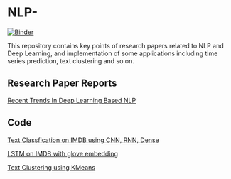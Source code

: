 # NLP-

[![Binder](https://mybinder.org/badge.svg)](https://mybinder.org/v2/gh/rameshjesswani/NLP-/master)

This repository contains key points of research papers related to NLP and Deep Learning, and implementation of some applications including time series prediction, text clustering and so on.

## Research Paper Reports

[Recent Trends In Deep Learning Based NLP](https://github.com/rameshjesswani/NLP-/wiki/Recent-Trends-in-Deep-Learning-Based-Natural-Language-Processing)

## Code

[Text Classfication on IMDB using CNN, RNN, Dense](https://github.com/rameshjesswani/NLP-/blob/master/dl_models/text_classification.py)

[LSTM on IMDB with glove embedding](https://github.com/rameshjesswani/NLP-/blob/master/dl_models/LSTM_on_imdb.py)

[Text Clustering using KMeans](https://github.com/rameshjesswani/NLP-/blob/master/examples/TextClusteringUsingKMeans.ipynb)

